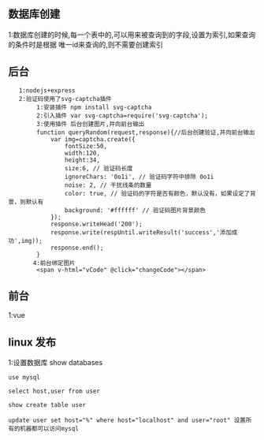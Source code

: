## 数据库创建
   1:数据库创建的时候,每一个表中的,可以用来被查询到的字段,设置为索引,如果查询的条件时是根据 唯一id来查询的,则不需要创建索引
## 后台
```
   1:nodejs+express
   2:验证码使用了svg-captcha插件
		1:安装插件 npm install svg-captcha
		2:引入插件 var svg-captcha=require('svg-captcha');
		3:使用插件 后台创建图片,并向前台输出
		function queryRandom(request,response){//后台创建验证,并向前台输出
			var img=captcha.create({
				fontSize:50,
				width:120,
				height:34,
				size:6, // 验证码长度
				ignoreChars: '0o1i', // 验证码字符中排除 0o1i
				noise: 2, // 干扰线条的数量
				color: true, // 验证码的字符是否有颜色，默认没有，如果设定了背景，则默认有
				background: '#ffffff' // 验证码图片背景颜色
			});
			response.writeHead('200');
			response.write(respUntil.writeResult('success','添加成功',img));
			response.end();
		}
	   4:前台绑定图片
		<span v-html="vCode" @click="changeCode"></span>
```
## 前台 
   1:vue
   
## linux 发布
   1:设置数据库
	show databases

	use mysql

	select host,user from user

	show create table user

	update user set host="%" where host="localhost" and user="root" 设置所有的机器都可以访问mysql